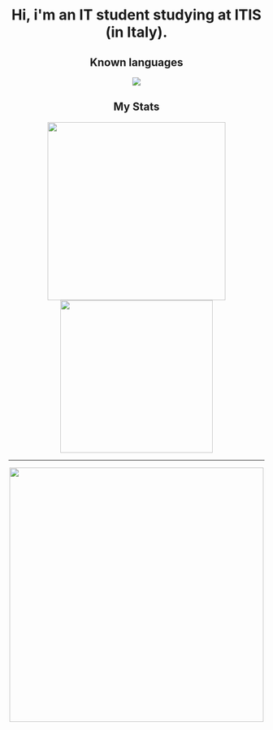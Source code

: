 <p align="center">
    <div align="center">
        <h1>Hi, i'm an IT student studying at ITIS (in Italy).</h1>
        <h2>Known languages</h2>
        <!--Programming Languages Icons-->
        <img src="https://skillicons.dev/icons?i=html,css,javascript,java,c,cs&theme=dark"/>
        <h2>My Stats</h2>
        <!--My Stats-->
        <img src="https://github-readme-stats.vercel.app/api?username=FabioCucu&theme=midnight-purple&show_icons=true&hide_border=true&count_private=true" width="350"/>
        <!--Most Used Languages-->
        <img src="https://github-readme-stats.vercel.app/api/top-langs/?username=FabioCucu&theme=midnight-purple&show_icons=true&hide_border=true&layout=compact&langs_count=10" width="300" />
        <br>
        <hr>
        <img src="https://user-images.githubusercontent.com/74038190/212750155-3ceddfbd-19d3-40a3-87af-8d329c8323c4.gif" width="500">
    </div>
</p>
